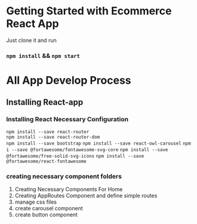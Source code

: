# Getting Started with Ecommerce React App

Just clone it and run 
### `npm install` && `npm start`

# All App Develop Process 

## Installing React-app
### Installing React Necessary Configuration

`npm install --save react-router`    
`npm install --save react-router-dom`    
`npm install --save bootstrap`
`npm install --save react-owl-carousel`
`npm i --save @fortawesome/fontawesome-svg-core`
`npm install --save @fortawesome/free-solid-svg-icons`
`npm install --save @fortawesome/react-fontawesome`





### creating necessary component folders

1. Creating Necessary Components For Home
2. Creating AppRoutes Component and define simple routes
3. manage css files
4. create carousel component
5. create button component
